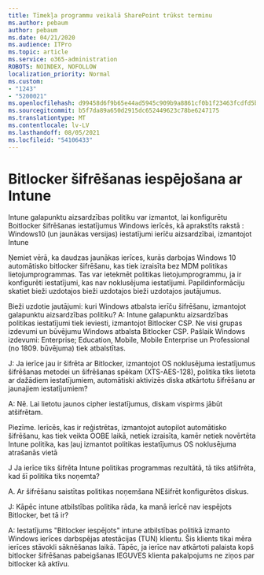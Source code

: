 ```yaml
---
title: Tīmekļa programmu veikalā SharePoint trūkst terminu
ms.author: pebaum
author: pebaum
ms.date: 04/21/2020
ms.audience: ITPro
ms.topic: article
ms.service: o365-administration
ROBOTS: NOINDEX, NOFOLLOW
localization_priority: Normal
ms.custom:
- "1243"
- "5200021"
ms.openlocfilehash: d99458d6f9b65e44ad5945c909b9a8861cf0b1f23463fcdfd5b8351b1c08d670
ms.sourcegitcommit: b5f7da89a650d2915dc652449623c78be6247175
ms.translationtype: MT
ms.contentlocale: lv-LV
ms.lasthandoff: 08/05/2021
ms.locfileid: "54106433"
---
```

# <a name="enabling-bitlocker-encryption-with-intune"></a>Bitlocker šifrēšanas iespējošana ar Intune

Intune galapunktu aizsardzības politiku var izmantot, lai konfigurētu Boitlocker šifrēšanas iestatījumus Windows ierīcēs, kā aprakstīts rakstā : Windows10 (un jaunākas versijas) iestatījumi ierīču aizsardzībai, izmantojot Intune

Ņemiet vērā, ka daudzas jaunākas ierīces, kurās darbojas Windows 10 automātisko bitlocker šifrēšanu, kas tiek izraisīta bez MDM politikas lietojumprogrammas. Tas var ietekmēt politikas lietojumprogrammu, ja ir konfigurēti iestatījumi, kas nav noklusējuma iestatījumi. Papildinformāciju skatiet bieži uzdotajos bieži uzdotajos bieži uzdotajos jautājumus.


Bieži uzdotie jautājumi: kuri Windows atbalsta ierīču šifrēšanu, izmantojot galapunktu aizsardzības politiku?
A: Intune galapunktu aizsardzības politikas iestatījumi tiek ieviesti, izmantojot Bitlocker CSP.  Ne visi grupas izdevumi un būvējumu Windows atbalsta Bitlocker CSP. Pašlaik Windows izdevumi: Enterprise; Education, Mobile, Mobile Enterprise un Professional (no 1809. būvējuma) tiek atbalstītas.




J: Ja ierīce jau ir šifrēta ar Bitlocker, izmantojot OS noklusējuma iestatījumus šifrēšanas metodei un šifrēšanas spēkam (XTS-AES-128), politika tiks lietota ar dažādiem iestatījumiem, automātiski aktivizēs diska atkārtotu šifrēšanu ar jaunajiem iestatījumiem?

A: Nē. Lai lietotu jaunos cipher iestatījumus, diskam vispirms jābūt atšifrētam.

Piezīme. Ierīcēs, kas ir reģistrētas, izmantojot autopilot automātisko šifrēšanu, kas tiek veikta OOBE laikā, netiek izraisīta, kamēr netiek novērtēta Intune politika, kas ļauj izmantot politikas iestatījumus OS noklusējuma atrašanās vietā




J Ja ierīce tiks šifrēta Intune politikas programmas rezultātā, tā tiks atšifrēta, kad šī politika tiks noņemta?

A. Ar šifrēšanu saistītas politikas noņemšana NEšifrēt konfigurētos diskus.




J: Kāpēc intune atbilstības politika rāda, ka manā ierīcē nav iespējots Bitlocker, bet tā ir?

A: Iestatījums "Bitlocker iespējots" intune atbilstības politikā izmanto Windows ierīces darbspējas atestācijas (TUN) klientu. Šis klients tikai mēra ierīces stāvokli sāknēšanas laikā. Tāpēc, ja ierīce nav atkārtoti palaista kopš bitlocker šifrēšanas pabeigšanas IEGUVES klienta pakalpojums ne ziņos par bitlocker kā aktīvu.